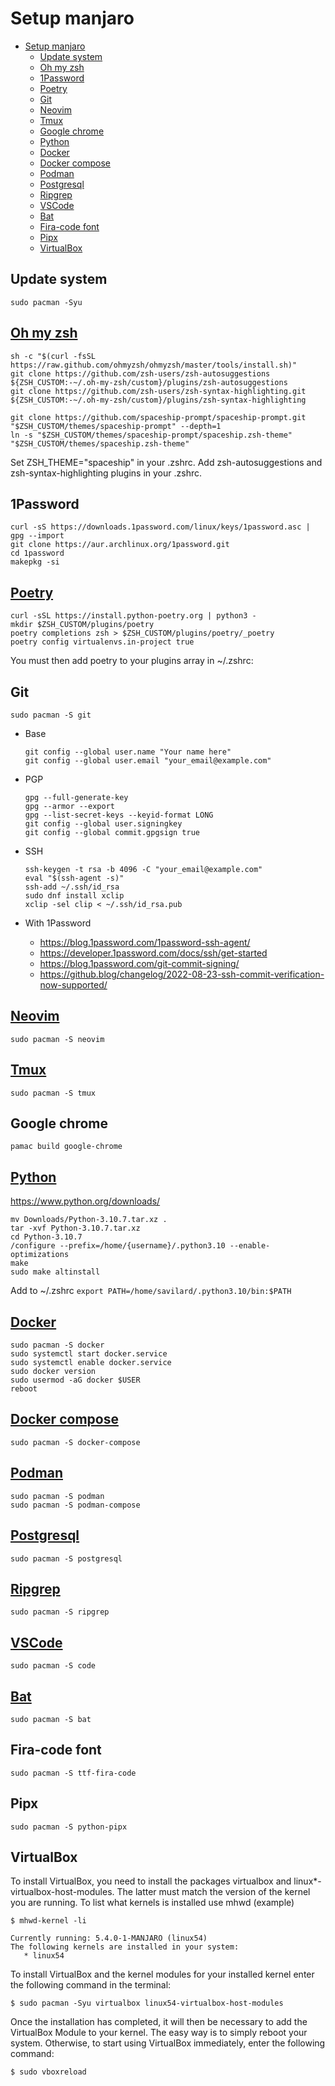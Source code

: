 # Setup manjaro

<!-- TOC -->
* [Setup manjaro](#setup-manjaro)
  * [Update system](#update-system)
  * [Oh my zsh](#oh-my-zsh)
  * [1Password](#1password)
  * [Poetry](#poetry)
  * [Git](#git)
  * [Neovim](#neovim)
  * [Tmux](#tmux)
  * [Google chrome](#google-chrome)
  * [Python](#python)
  * [Docker](#docker)
  * [Docker compose](#docker-compose)
  * [Podman](#podman)
  * [Postgresql](#postgresql)
  * [Ripgrep](#ripgrep)
  * [VSCode](#vscode)
  * [Bat](#bat)
  * [Fira-code font](#fira-code-font)
  * [Pipx](#pipx)
  * [VirtualBox](#virtualbox)
<!-- TOC -->

## Update system
```shell
sudo pacman -Syu
```

## [Oh my zsh](https://ohmyz.sh/)
```shell
sh -c "$(curl -fsSL https://raw.github.com/ohmyzsh/ohmyzsh/master/tools/install.sh)"
git clone https://github.com/zsh-users/zsh-autosuggestions ${ZSH_CUSTOM:-~/.oh-my-zsh/custom}/plugins/zsh-autosuggestions
git clone https://github.com/zsh-users/zsh-syntax-highlighting.git ${ZSH_CUSTOM:-~/.oh-my-zsh/custom}/plugins/zsh-syntax-highlighting

git clone https://github.com/spaceship-prompt/spaceship-prompt.git "$ZSH_CUSTOM/themes/spaceship-prompt" --depth=1
ln -s "$ZSH_CUSTOM/themes/spaceship-prompt/spaceship.zsh-theme" "$ZSH_CUSTOM/themes/spaceship.zsh-theme"
```
Set ZSH_THEME="spaceship" in your .zshrc.
Add zsh-autosuggestions and zsh-syntax-highlighting plugins in your .zshrc. 

## 1Password
```shell
curl -sS https://downloads.1password.com/linux/keys/1password.asc | gpg --import
git clone https://aur.archlinux.org/1password.git
cd 1password
makepkg -si
```

## [Poetry](https://python-poetry.org/docs/#installation)
```shell
curl -sSL https://install.python-poetry.org | python3 -
mkdir $ZSH_CUSTOM/plugins/poetry
poetry completions zsh > $ZSH_CUSTOM/plugins/poetry/_poetry
poetry config virtualenvs.in-project true
```
You must then add poetry to your plugins array in ~/.zshrc:

## Git
```shell
sudo pacman -S git
```
* Base
    ```shell
    git config --global user.name "Your name here"
    git config --global user.email "your_email@example.com"
    ```

* PGP
    ```shell
    gpg --full-generate-key
    gpg --armor --export
    gpg --list-secret-keys --keyid-format LONG
    git config --global user.signingkey
    git config --global commit.gpgsign true
    ```

* SSH
    ```shell
    ssh-keygen -t rsa -b 4096 -C "your_email@example.com"
    eval "$(ssh-agent -s)"
    ssh-add ~/.ssh/id_rsa
    sudo dnf install xclip
    xclip -sel clip < ~/.ssh/id_rsa.pub
    ```
  
* With 1Password
  * https://blog.1password.com/1password-ssh-agent/
  * https://developer.1password.com/docs/ssh/get-started
  * https://blog.1password.com/git-commit-signing/
  * https://github.blog/changelog/2022-08-23-ssh-commit-verification-now-supported/


## [Neovim](https://neovim.io/)
```shell
sudo pacman -S neovim
```

## [Tmux](https://github.com/tmux/tmux/wiki)
```shell
sudo pacman -S tmux
```

## Google chrome
```shell
pamac build google-chrome
```

## [Python](https://www.python.org)
https://www.python.org/downloads/
```shell
mv Downloads/Python-3.10.7.tar.xz . 
tar -xvf Python-3.10.7.tar.xz
cd Python-3.10.7 
/configure --prefix=/home/{username}/.python3.10 --enable-optimizations
make
sudo make altinstall
```
Add to ~/.zshrc `export PATH=/home/savilard/.python3.10/bin:$PATH`

## [Docker](https://www.docker.com/)
```shell
sudo pacman -S docker
sudo systemctl start docker.service
sudo systemctl enable docker.service
sudo docker version
sudo usermod -aG docker $USER
reboot
```

## [Docker compose](https://github.com/docker/compose)
```shell
sudo pacman -S docker-compose 
```

## [Podman](https://podman.io/)
```shell
sudo pacman -S podman
sudo pacman -S podman-compose
```

## [Postgresql](https://www.postgresql.org/)
```shell
sudo pacman -S postgresql
```

## [Ripgrep](https://github.com/BurntSushi/ripgrep)
```shell
sudo pacman -S ripgrep
```

## [VSCode](https://code.visualstudio.com/)
```shell
sudo pacman -S code
```

## [Bat](https://github.com/sharkdp/bat)
```shell
sudo pacman -S bat
```

## Fira-code font
```shell
sudo pacman -S ttf-fira-code
```

## Pipx
```shell
sudo pacman -S python-pipx
```

## VirtualBox
To install VirtualBox, you need to install the packages virtualbox and linux*-virtualbox-host-modules. 
The latter must match the version of the kernel you are running. To list what kernels is installed use mhwd (example)

```shell
$ mhwd-kernel -li

Currently running: 5.4.0-1-MANJARO (linux54)
The following kernels are installed in your system:
   * linux54
```
To install VirtualBox and the kernel modules for your installed kernel enter the following command in the terminal:

```shell
$ sudo pacman -Syu virtualbox linux54-virtualbox-host-modules
```
Once the installation has completed, it will then be necessary to add the VirtualBox Module to your kernel. 
The easy way is to simply reboot your system. Otherwise, to start using VirtualBox immediately, enter the following command:

```shell
$ sudo vboxreload
```
